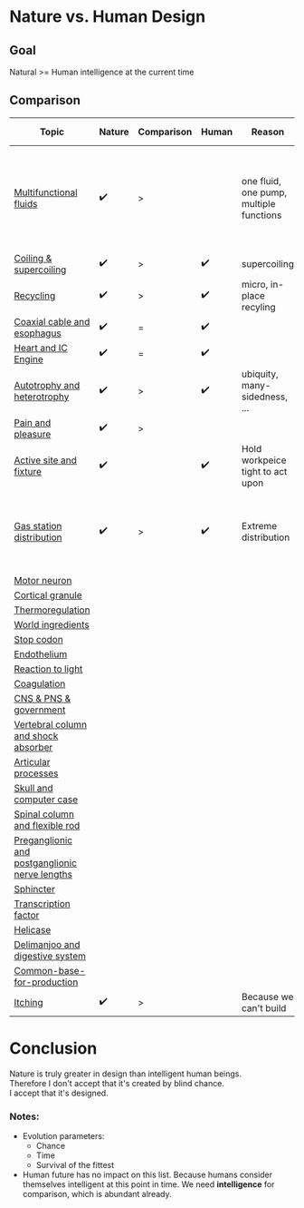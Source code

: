 ﻿# Nature vs. Human Design

## Goal
Natural >= Human intelligence at the current time

## Comparison

| Topic | Nature | Comparison | Human | Reason | Equivalence example |
|-------|--------|------------|-------|--------|---------------------|
| [Multifunctional fluids](multifunctional-fluids) | ✔️ | > |  | one fluid, one pump, multiple functions | one fluid for braking, energy, windsheild, cooling, lubrication, ... taken only in gas stations |
| [Coiling & supercoiling](coiling-supercoiling) | ✔️ | > | ✔️ | supercoiling |
| [Recycling](recycling) | ✔️ | > | ✔️ | micro, in-place recyling |
| [Coaxial cable and esophagus](coaxial-cable-and-esophagus) | ✔️ | = | ✔️ | |
| [Heart and IC Engine](heart-and-engine) | ✔️ | = | ✔️ | |
| [Autotrophy and heterotrophy](autotrophy-and-heterotrophy) | ✔️ | > | ✔️ | ubiquity, many-sidedness, ... |
| [Pain and pleasure](pain-and-pleasure) | ✔️ | > | | |
| [Active site and fixture](active-site-fixture)| ✔️ |  | ✔️ | Hold workpeice tight to act upon |
| [Gas station distribution](gas-station-distribution)| ✔️ | > | ✔️ | Extreme distribution | To have fuel everywhere, to be able to charge electrical devices everywhere|
| [Motor neuron](motor-neuron)| | | | |
| [Cortical granule](cortical-granule)|||||
| [Thermoregulation](thermoregulation)|||||
| [World ingredients](world-ingredients)|||||
| [Stop codon](stop-codon)|||||
| [Endothelium](endothelium)|||||
| [Reaction to light](reaction-to-light)|||||
| [Coagulation](coagulation)|||||
| [CNS & PNS & government](cns-pns)|||||
| [Vertebral column and shock absorber](vertebral-column-and-chock-absorber)|||||
| [Articular processes](articular-processes)|||||
| [Skull and computer case](skull-computer-case)|||||
| [Spinal column and flexible rod](spinal-column-and-flexible-rod)|||||
| [Preganglionic and postganglionic nerve lengths](https://youtu.be/hjuF_VbIj9I?t=590)||||| [Hormone and regulation](hormone-and-regulation)|||||
| [Sphincter](sphincter)|||||
| [Transcription factor](transcription-factor)|||||
| [Helicase](helicase)|||||
| [Delimanjoo and digestive system](delimanjoo-and-digestive-system)|||||
| [Common-base-for-production](common-base-for-production)|||||
| [Itching](itching)| ✔️ | > | | Because we can't build | A car itching itself |

# Conclusion
Nature is truly greater in design than intelligent human beings.   
Therefore I don't accept that it's created by blind chance.  
I accept that it's designed.


### Notes:

- Evolution parameters:
    - Chance
    - Time
    - Survival of the fittest
- Human future has no impact on this list. Because humans consider themselves intelligent at this point in time. We need **intelligence** for comparison, which is abundant already.

[comment]: <> (
    meutor neuron done
    skull done
)

